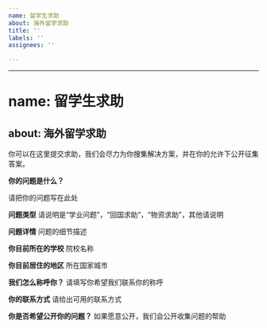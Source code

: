 ```yaml
---
name: 留学生求助
about: 海外留学求助
title: ''
labels: ''
assignees: ''

---
```


---
# name: 留学生求助
about: 海外留学求助
---
你可以在这里提交求助，我们会尽力为你搜集解决方案，并在你的允许下公开征集答案。

**你的问题是什么？**

请把你的问题写在此处

**问题类型**
请说明是“学业问题”，“回国求助”，“物资求助”，其他请说明

**问题详情**
问题的细节描述

**你目前所在的学校**
院校名称

**你目前居住的地区**
所在国家城市

**我们怎么称呼你？**
请填写你希望我们联系你的称呼

**你的联系方式**
请给出可用的联系方式

**你是否希望公开你的问题？**
如果愿意公开，我们会公开收集问题的帮助
